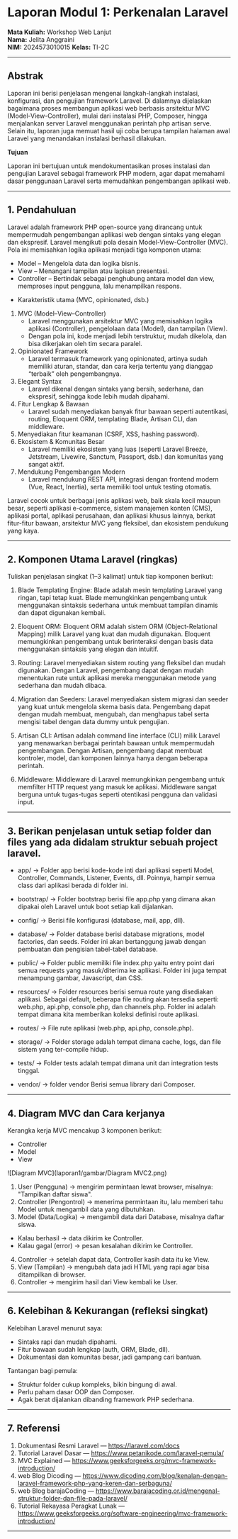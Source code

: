 # Laporan Modul 1: Perkenalan Laravel
**Mata Kuliah:** Workshop Web Lanjut   
**Nama:** Jelita Anggraini  
**NIM:** 2024573010015
**Kelas:** TI-2C

---

## Abstrak 
Laporan ini berisi penjelasan mengenai langkah-langkah instalasi, konfigurasi, dan pengujian framework Laravel. Di dalamnya dijelaskan bagaimana proses membangun aplikasi web berbasis arsitektur MVC (Model-View-Controller), mulai dari instalasi PHP, Composer, hingga menjalankan server Laravel menggunakan perintah php artisan serve. Selain itu, laporan juga memuat hasil uji coba berupa tampilan halaman awal Laravel yang menandakan instalasi berhasil dilakukan.

**Tujuan**

Laporan ini bertujuan untuk mendokumentasikan proses instalasi dan pengujian Laravel sebagai framework PHP modern, agar dapat memahami dasar penggunaan Laravel serta memudahkan pengembangan aplikasi web.

---

## 1. Pendahuluan
Laravel adalah framework PHP open-source yang dirancang untuk mempermudah pengembangan aplikasi web dengan sintaks yang elegan dan ekspresif. Laravel mengikuti pola desain Model-View-Controller (MVC). Pola ini memisahkan logika aplikasi menjadi tiga komponen utama:

+ Model – Mengelola data dan logika bisnis.
+ View – Menangani tampilan atau lapisan presentasi.
+ Controller – Bertindak sebagai penghubung antara model dan view, memproses input pengguna, lalu menampilkan respons.

- Karakteristik utama (MVC, opinionated, dsb.)
1. MVC (Model–View–Controller)
    * Laravel menggunakan arsitektur MVC yang memisahkan logika aplikasi (Controller), pengelolaan data (Model), dan tampilan (View).
    * Dengan pola ini, kode menjadi lebih terstruktur, mudah dikelola, dan bisa dikerjakan oleh tim secara paralel.
2. Opinionated Framework
    * Laravel termasuk framework yang opinionated, artinya sudah memiliki aturan, standar, dan cara kerja tertentu yang dianggap “terbaik” oleh pengembangnya.
3. Elegant Syntax
    * Laravel dikenal dengan sintaks yang bersih, sederhana, dan ekspresif, sehingga kode lebih mudah dipahami.
4. Fitur Lengkap & Bawaan
    * Laravel sudah menyediakan banyak fitur bawaan seperti autentikasi, routing, Eloquent ORM, templating Blade, Artisan CLI, dan middleware.
5. Menyediakan fitur keamanan (CSRF, XSS, hashing password).
6. Ekosistem & Komunitas Besar
   * Laravel memiliki ekosistem yang luas (seperti Laravel Breeze, Jetstream, Livewire, Sanctum, Passport, dsb.) dan komunitas yang sangat aktif.
7. Mendukung Pengembangan Modern
   * Laravel mendukung REST API, integrasi dengan frontend modern (Vue, React, Inertia), serta memiliki tool untuk testing otomatis.

Laravel cocok untuk berbagai jenis aplikasi web, baik skala kecil maupun besar, seperti aplikasi e-commerce, sistem manajemen konten (CMS), aplikasi portal, aplikasi perusahaan, dan aplikasi khusus lainnya, berkat fitur-fitur bawaan, arsitektur MVC yang fleksibel, dan ekosistem pendukung yang kaya. 

---

## 2. Komponen Utama Laravel (ringkas)
Tuliskan penjelasan singkat (1–3 kalimat) untuk tiap komponen berikut:
1. Blade Templating Engine: Blade adalah mesin templating Laravel yang ringan, tapi tetap kuat. Blade memungkinkan pengembang untuk menggunakan sintaksis sederhana untuk membuat tampilan dinamis dan dapat digunakan kembali.

2. Eloquent ORM: Eloquent ORM adalah sistem ORM (Object-Relational Mapping) milik Laravel yang kuat dan mudah digunakan. Eloquent memungkinkan pengembang untuk berinteraksi dengan basis data menggunakan sintaksis yang elegan dan intuitif.

3. Routing: Laravel menyediakan sistem routing yang fleksibel dan mudah digunakan. Dengan Laravel, pengembang dapat dengan mudah menentukan rute untuk aplikasi mereka menggunakan metode yang sederhana dan mudah dibaca.

4. Migration dan Seeders: Laravel menyediakan sistem migrasi dan seeder yang kuat untuk mengelola skema basis data. Pengembang dapat dengan mudah membuat, mengubah, dan menghapus tabel serta mengisi tabel dengan data dummy untuk pengujian.

5. Artisan CLI: Artisan adalah command line interface (CLI) milik Laravel yang menawarkan berbagai perintah bawaan untuk mempermudah pengembangan. Dengan Artisan, pengembang dapat membuat kontroler, model, dan komponen lainnya hanya dengan beberapa perintah.

6. Middleware: Middleware di Laravel memungkinkan pengembang untuk memfilter HTTP request yang masuk ke aplikasi. Middleware sangat berguna untuk tugas-tugas seperti otentikasi pengguna dan validasi input.

---

## 3. Berikan penjelasan untuk setiap folder dan files yang ada didalam struktur sebuah project laravel.
- app/ → Folder app berisi kode-kode inti dari aplikasi seperti Model, Controller, Commands, Listener, Events, dll. Poinnya, hampir semua class dari aplikasi berada di folder ini.

- bootstrap/ → Folder bootstrap berisi file app.php yang dimana akan dipakai oleh Laravel untuk boot setiap kali dijalankan.

- config/ → Berisi file konfigurasi (database, mail, app, dll).

- database/ → Folder database berisi database migrations, model factories, dan seeds. Folder ini akan bertanggung jawab dengan pembuatan dan pengisian tabel-tabel database.

- public/ → Folder public memiliki file index.php yaitu entry point dari semua requests yang masuk/diterima ke aplikasi. Folder ini juga tempat menampung gambar, Javascript, dan CSS.

- resources/ → Folder resources berisi semua route yang disediakan aplikasi. Sebagai default, beberapa file routing akan tersedia seperti: web.php, api.php, console.php, dan channels.php. Folder ini adalah tempat dimana kita memberikan koleksi definisi route aplikasi.

- routes/ → File rute aplikasi (web.php, api.php, console.php).

- storage/ → Folder storage adalah tempat dimana cache, logs, dan file sistem yang ter-compile hidup.

- tests/ → Folder tests adalah tempat dimana unit dan integration tests tinggal.

- vendor/ → folder vendor Berisi semua library dari Composer.

---

## 4. Diagram MVC dan Cara kerjanya
Kerangka kerja MVC mencakup 3 komponen berikut:

* Controller
* Model
* View

![Diagram MVC](laporan1/gambar/Diagram MVC2.png)

1. User (Pengguna) → mengirim permintaan lewat browser, misalnya: "Tampilkan daftar siswa".
2. Controller (Pengontrol) → menerima permintaan itu, lalu memberi tahu Model untuk mengambil data yang dibutuhkan.
3. Model (Data/Logika) → mengambil data dari Database, misalnya daftar siswa.
+ Kalau berhasil → data dikirim ke Controller.
+ Kalau gagal (error) → pesan kesalahan dikirim ke Controller.
4. Controller → setelah dapat data, Controller kasih data itu ke View.
5. View (Tampilan) → mengubah data jadi HTML yang rapi agar bisa ditampilkan di browser.
6. Controller → mengirim hasil dari View kembali ke User.

---

## 6. Kelebihan & Kekurangan (refleksi singkat)
Kelebihan Laravel menurut saya:
- Sintaks rapi dan mudah dipahami.
- Fitur bawaan sudah lengkap (auth, ORM, Blade, dll).
- Dokumentasi dan komunitas besar, jadi gampang cari bantuan.

Tantangan bagi pemula:
- Struktur folder cukup kompleks, bikin bingung di awal.
- Perlu paham dasar OOP dan Composer.
- Agak berat dijalankan dibanding framework PHP sederhana.

---

## 7. Referensi
1. Dokumentasi Resmi Laravel — https://laravel.com/docs
2. Tutorial Laravel Dasar — https://www.petanikode.com/laravel-pemula/
3. MVC Explained — https://www.geeksforgeeks.org/mvc-framework-introduction/
4. web Blog Dicoding — https://www.dicoding.com/blog/kenalan-dengan-laravel-framework-php-yang-keren-dan-serbaguna/
5. web Blog barajaCoding — https://www.barajacoding.or.id/mengenal-struktur-folder-dan-file-pada-laravel/
6. Tutorial Rekayasa Peragkat Lunak — https://www.geeksforgeeks.org/software-engineering/mvc-framework-introduction/

---
